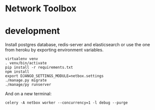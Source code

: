 Network Toolbox
===============

development
===========
   Install postgres database, redis-server and elasticsearch
   or use the one from heroku by exporting environment variables.

    virtualenv venv
    . venv/bin/activate
    pip install -r requirements.txt
    npm install
    export DJANGO_SETTINGS_MODULE=netbox.settings
    ./manage.py migrate
    ./manage/py runserver

And on a new terminal:

    celery -A netbox worker --concurrency=1 -l debug --purge
